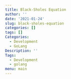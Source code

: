 ```yaml
---
title: Black-Sholes Equation
author: ''
date: '2021-01-24'
slug: black-sholes-equation
categories: []
tags: []
Categories:
  - Development
  - GoLang
Description: ''
Tags:
  - Development
  - golang
menu: main
---
```

